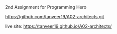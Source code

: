 2nd Assignment for Programming Hero

https://github.com/tanveer19/A02-architects.git

live site: https://tanveer19.github.io/A02-architects/
